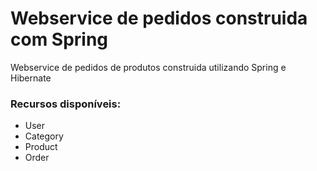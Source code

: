 # Webservice de pedidos construida com Spring

Webservice de pedidos de produtos construida utilizando Spring e Hibernate 

### Recursos disponíveis:

- User
- Category
- Product
- Order
    